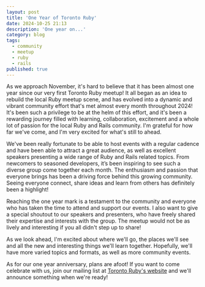 ```yaml
---
layout: post
title: 'One Year of Toronto Ruby'
date: 2024-10-25 21:13
description: 'One year on...'
category: blog
tags:
  - community
  - meetup
  - ruby
  - rails
published: true
---
```


As we approach November, it's hard to believe that it has been almost one year since our very first Toronto Ruby meetup! It all began as an idea to rebuild the local Ruby meetup scene, and has evolved into a dynamic and vibrant community effort that's met almost every month throughout 2024! It's been such a privilege to be at the helm of this effort, and it's been a rewarding journey filled with learning, collaboration, excitement and a whole lot of passion for the local Ruby and Rails community. I'm grateful for how far we've come, and I'm very excited for what's still to ahead.

We've been really fortunate to be able to host events with a regular cadence and have been able to attract a great audience, as well as excellent speakers presenting a wide range of Ruby and Rails related topics. From newcomers to seasoned developers, it’s been inspiring to see such a diverse group come together each month. The enthusiasm and passion that everyone brings has been a driving force behind this growing community. Seeing everyone connect, share ideas and learn from others has definitely been a highlight!

Reaching the one year mark is a testament to the community and everyone who has taken the time to attend and support our events. I also want to give a special shoutout to our speakers and presenters, who have freely shared their expertise and interests with the group. The meetup would not be as lively and interesting if you all didn't step up to share!

As we look ahead, I'm excited about where we'll go, the places we'll see and all the new and interesting things we'll learn together. Hopefully, we'll have more varied topics and formats, as well as more community events.

As for our one year anniversary, plans are afoot! If you want to come celebrate with us, join our mailing list at [Toronto Ruby's website](https://toronto-ruby.com/) and we'll announce something when we're ready!
